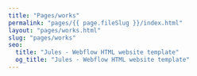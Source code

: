 ```yaml
---
title: "Pages/works"
permalink: "pages/{{ page.fileSlug }}/index.html"
layout: "pages/works.html"
slug: "pages/works"
seo:
  title: "Jules - Webflow HTML website template"
  og_title: "Jules - Webflow HTML website template"
---
```

